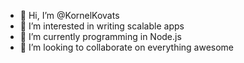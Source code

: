 - 👋 Hi, I’m @KornelKovats
- 👀 I’m interested in writing scalable apps
- 🌱 I’m currently programming in Node.js 
- 💞️ I’m looking to collaborate on everything awesome

<!---
KornelKovats/KornelKovats is a ✨ special ✨ repository because its `README.md` (this file) appears on your GitHub profile.
You can click the Preview link to take a look at your changes.
--->
